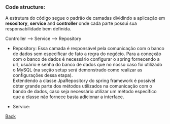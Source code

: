 ### Code structure:

A estrutura do código segue o padrão de camadas dividindo a aplicação em **resository**, **service** and **controller** onde cada parte possui sua responsabilidade bem definida.

Controller --> Service --> Repository

 - Repository: Essa camada é responsável pela comunicação com o banco de dados sem especificar de fato a regra do negócio. Para a coneçxão com o banco de dados é necessário configurar o spring fornecendo a url, usuário e senha do banco de dados que no nosso caso foi utilizado o MySQL (na seção setup será demonstrado como realizar as configurações dessa etapa).<br>
 Extendendo a classe JpaRepository do spring framework é possível obter grande parte dos métodos utilizados na comunicação com o bando de dados, caso seja necessário utilizar um método específico que a classe não fornece basta adicionar a interface.
 
 - Service: 


[Back](https://github.com/Lukasveiga/employee-rest-api)
